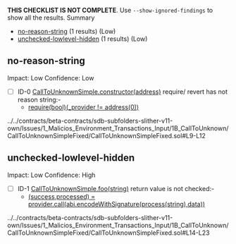 **THIS CHECKLIST IS NOT COMPLETE**. Use `--show-ignored-findings` to show all the results.
Summary
 - [no-reason-string](#no-reason-string) (1 results) (Low)
 - [unchecked-lowlevel-hidden](#unchecked-lowlevel-hidden) (1 results) (Low)
## no-reason-string
Impact: Low
Confidence: Low
 - [ ] ID-0
[CallToUnknownSimple.constructor(address)](../../contracts/beta-contracts/sdb-subfolders-slither-v11-own/Issues/1_Malicios_Environment_Transactions_Input/1B_CallToUnknown/CallToUnknownSimpleFixed/CallToUnknownSimpleFixed.sol#L9-L12) require/ revert has not reason string:- 
	- [require(bool)(_provider != address(0))](../../contracts/beta-contracts/sdb-subfolders-slither-v11-own/Issues/1_Malicios_Environment_Transactions_Input/1B_CallToUnknown/CallToUnknownSimpleFixed/CallToUnknownSimpleFixed.sol#L10)

../../contracts/beta-contracts/sdb-subfolders-slither-v11-own/Issues/1_Malicios_Environment_Transactions_Input/1B_CallToUnknown/CallToUnknownSimpleFixed/CallToUnknownSimpleFixed.sol#L9-L12


## unchecked-lowlevel-hidden
Impact: Low
Confidence: High
 - [ ] ID-1
[CallToUnknownSimple.foo(string)](../../contracts/beta-contracts/sdb-subfolders-slither-v11-own/Issues/1_Malicios_Environment_Transactions_Input/1B_CallToUnknown/CallToUnknownSimpleFixed/CallToUnknownSimpleFixed.sol#L14-L23) return value is not checked:- 
	- [(success,processed) = provider.call(abi.encodeWithSignature(process(string),data))](../../contracts/beta-contracts/sdb-subfolders-slither-v11-own/Issues/1_Malicios_Environment_Transactions_Input/1B_CallToUnknown/CallToUnknownSimpleFixed/CallToUnknownSimpleFixed.sol#L18-L20)

../../contracts/beta-contracts/sdb-subfolders-slither-v11-own/Issues/1_Malicios_Environment_Transactions_Input/1B_CallToUnknown/CallToUnknownSimpleFixed/CallToUnknownSimpleFixed.sol#L14-L23


